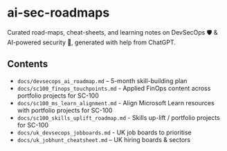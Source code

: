 # ai-sec-roadmaps

Curated road-maps, cheat-sheets, and learning notes on DevSecOps 🛡️ & AI-powered security 🤖, generated with help from ChatGPT.

## Contents

- `docs/devsecops_ai_roadmap.md` – 5-month skill-building plan
- `docs/sc100_finops_touchpoints.md` - Applied FinOps content across portfolio projects for SC-100
- `docs/sc100_ms_learn_alignment.md` - Align Microsoft Learn resources with portfolio projects for SC-100
- `docs/sc100_skills_uplift_roadmap.md` - Skills up-lift / portfolio projects for SC-100
- `docs/uk_devsecops_jobboards.md` - UK job boards to prioritise
- `docs/uk_jobhunt_cheatsheet.md` – UK hiring boards & sectors  
